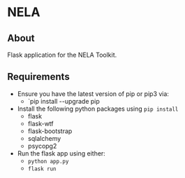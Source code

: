 # NELA

## About

Flask application for the NELA Toolkit.

## Requirements

* Ensure you have the latest version of pip or pip3 via:
    * `pip install --upgrade pip
* Install the following python packages using `pip install`
    * flask
    * flask-wtf
    * flask-bootstrap
    * sqlalchemy
    * psycopg2
* Run the flask app using either:
    * `python app.py`
    * `flask run`